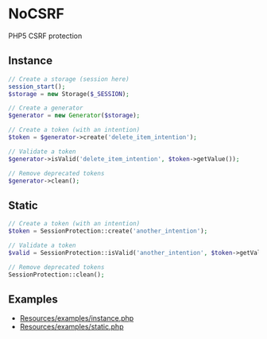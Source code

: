 NoCSRF
======

PHP5 CSRF protection

## Instance

```php
// Create a storage (session here)
session_start();
$storage = new Storage($_SESSION);

// Create a generator
$generator = new Generator($storage);

// Create a token (with an intention)
$token = $generator->create('delete_item_intention');

// Validate a token
$generator->isValid('delete_item_intention', $token->getValue());

// Remove deprecated tokens
$generator->clean();
```

## Static

```php
// Create a token (with an intention)
$token = SessionProtection::create('another_intention');

// Validate a token
$valid = SessionProtection::isValid('another_intention', $token->getValue());

// Remove deprecated tokens
SessionProtection::clean();
```

## Examples

  * [Resources/examples/instance.php](https://github.com/emmanuelballery/NoCSRF/blob/master/Resources/examples/instance.php)
  * [Resources/examples/static.php](https://github.com/emmanuelballery/NoCSRF/blob/master/Resources/examples/static.php)
